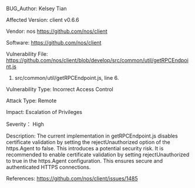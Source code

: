 BUG_Author:
Kelsey Tian

Affected Version:
client v0.6.6

Vendor:
nos
https://github.com/nos/client

Software:
https://github.com/nos/client

Vulnerability File:
https://github.com/nos/client/blob/develop/src/common/util/getRPCEndpoint.js
1. src/common/util/getRPCEndpoint.js, line 6.

Vulnerability Type:
Incorrect Access Control

Attack Type:
Remote

Impact:
Escalation of Privileges

Severity：
High

Description:
The current implementation in getRPCEndpoint.js disables certificate validation by setting the rejectUnauthorized option of the https.Agent to false. This introduces a potential security risk. It is recommended to enable certificate validation by setting rejectUnauthorized to true in the https.Agent configuration. This ensures secure and authenticated HTTPS connections.

References:
https://github.com/nos/client/issues/1485
